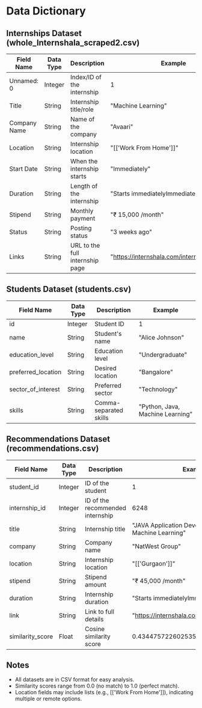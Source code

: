 # Data Dictionary

## Internships Dataset (whole_Internshala_scraped2.csv)

| Field Name | Data Type | Description | Example |
|------------|-----------|-------------|---------|
| Unnamed: 0 | Integer | Index/ID of the internship | 1 |
| Title | String | Internship title/role | "Machine Learning" |
| Company Name | String | Name of the company | "Avaari" |
| Location | String | Internship location | "[['Work From Home']]" |
| Start Date | String | When the internship starts | "Immediately" |
| Duration | String | Length of the internship | "Starts immediatelyImmediately" |
| Stipend | String | Monthly payment | "₹ 15,000 /month" |
| Status | String | Posting status | "3 weeks ago" |
| Links | String | URL to the full internship page | "https://internshala.com/internship/detail/..." |

## Students Dataset (students.csv)

| Field Name | Data Type | Description | Example |
|------------|-----------|-------------|---------|
| id | Integer | Student ID | 1 |
| name | String | Student's name | "Alice Johnson" |
| education_level | String | Education level | "Undergraduate" |
| preferred_location | String | Desired location | "Bangalore" |
| sector_of_interest | String | Preferred sector | "Technology" |
| skills | String | Comma-separated skills | "Python, Java, Machine Learning" |

## Recommendations Dataset (recommendations.csv)

| Field Name | Data Type | Description | Example |
|------------|-----------|-------------|---------|
| student_id | Integer | ID of the student | 1 |
| internship_id | Integer | ID of the recommended internship | 6248 |
| title | String | Internship title | "JAVA Application Development And Machine Learning" |
| company | String | Company name | "NatWest Group" |
| location | String | Internship location | "[['Gurgaon']]" |
| stipend | String | Stipend amount | "₹ 45,000 /month" |
| duration | String | Internship duration | "Starts immediatelyImmediately" |
| link | String | Link to full details | "https://internshala.com/internship/detail/..." |
| similarity_score | Float | Cosine similarity score | 0.43447572260253564 |

## Notes
- All datasets are in CSV format for easy analysis.
- Similarity scores range from 0.0 (no match) to 1.0 (perfect match).
- Location fields may include lists (e.g., [['Work From Home']]), indicating multiple or remote options.
